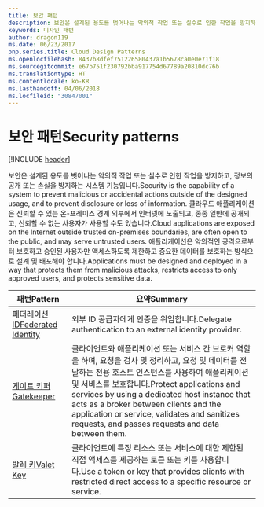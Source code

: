 ```yaml
---
title: 보안 패턴
description: 보안은 설계된 용도를 벗어나는 악의적 작업 또는 실수로 인한 작업을 방지하고, 정보의 공개 또는 손실을 방지하는 시스템 기능입니다. 클라우드 애플리케이션은 신뢰할 수 있는 온-프레미스 경계 외부에서 인터넷에 노출되고, 종종 일반에 공개되고, 신뢰할 수 없는 사용자가 사용할 수도 있습니다. 애플리케이션은 악의적인 공격으로부터 보호하고 승인된 사용자만 액세스하도록 제한하고 중요한 데이터를 보호하는 방식으로 설계 및 배포해야 합니다.
keywords: 디자인 패턴
author: dragon119
ms.date: 06/23/2017
pnp.series.title: Cloud Design Patterns
ms.openlocfilehash: 8437b8dfef751226580437a1b5678ca0e0e71f18
ms.sourcegitcommit: e67b751f230792bba917754d67789a20810dc76b
ms.translationtype: HT
ms.contentlocale: ko-KR
ms.lasthandoff: 04/06/2018
ms.locfileid: "30847001"
---
```

# <a name="security-patterns"></a><span data-ttu-id="11e6f-106">보안 패턴</span><span class="sxs-lookup"><span data-stu-id="11e6f-106">Security patterns</span></span>

[!INCLUDE [header](../../_includes/header.md)]

<span data-ttu-id="11e6f-107">보안은 설계된 용도를 벗어나는 악의적 작업 또는 실수로 인한 작업을 방지하고, 정보의 공개 또는 손실을 방지하는 시스템 기능입니다.</span><span class="sxs-lookup"><span data-stu-id="11e6f-107">Security is the capability of a system to prevent malicious or accidental actions outside of the designed usage, and to prevent disclosure or loss of information.</span></span> <span data-ttu-id="11e6f-108">클라우드 애플리케이션은 신뢰할 수 있는 온-프레미스 경계 외부에서 인터넷에 노출되고, 종종 일반에 공개되고, 신뢰할 수 없는 사용자가 사용할 수도 있습니다.</span><span class="sxs-lookup"><span data-stu-id="11e6f-108">Cloud applications are exposed on the Internet outside trusted on-premises boundaries, are often open to the public, and may serve untrusted users.</span></span> <span data-ttu-id="11e6f-109">애플리케이션은 악의적인 공격으로부터 보호하고 승인된 사용자만 액세스하도록 제한하고 중요한 데이터를 보호하는 방식으로 설계 및 배포해야 합니다.</span><span class="sxs-lookup"><span data-stu-id="11e6f-109">Applications must be designed and deployed in a way that protects them from malicious attacks, restricts access to only approved users, and protects sensitive data.</span></span>


|                    <span data-ttu-id="11e6f-110">패턴</span><span class="sxs-lookup"><span data-stu-id="11e6f-110">Pattern</span></span>                     |                                                                                                         <span data-ttu-id="11e6f-111">요약</span><span class="sxs-lookup"><span data-stu-id="11e6f-111">Summary</span></span>                                                                                                         |
|------------------------------------------------|-------------------------------------------------------------------------------------------------------------------------------------------------------------------------------------------------------------------------|
| [<span data-ttu-id="11e6f-112">페더레이션 ID</span><span class="sxs-lookup"><span data-stu-id="11e6f-112">Federated Identity</span></span>](../federated-identity.md) |                                                                                <span data-ttu-id="11e6f-113">외부 ID 공급자에게 인증을 위임합니다.</span><span class="sxs-lookup"><span data-stu-id="11e6f-113">Delegate authentication to an external identity provider.</span></span>                                                                                |
|         [<span data-ttu-id="11e6f-114">게이트 키퍼</span><span class="sxs-lookup"><span data-stu-id="11e6f-114">Gatekeeper</span></span>](../gatekeeper.md)         | <span data-ttu-id="11e6f-115">클라이언트와 애플리케이션 또는 서비스 간 브로커 역할을 하며, 요청을 검사 및 정리하고, 요청 및 데이터를 전달하는 전용 호스트 인스턴스를 사용하여 애플리케이션 및 서비스를 보호합니다.</span><span class="sxs-lookup"><span data-stu-id="11e6f-115">Protect applications and services by using a dedicated host instance that acts as a broker between clients and the application or service, validates and sanitizes requests, and passes requests and data between them.</span></span> |
|          [<span data-ttu-id="11e6f-116">발레 키</span><span class="sxs-lookup"><span data-stu-id="11e6f-116">Valet Key</span></span>](../valet-key.md)          |                                                        <span data-ttu-id="11e6f-117">클라이언트에 특정 리소스 또는 서비스에 대한 제한된 직접 액세스를 제공하는 토큰 또는 키를 사용합니다.</span><span class="sxs-lookup"><span data-stu-id="11e6f-117">Use a token or key that provides clients with restricted direct access to a specific resource or service.</span></span>                                                        |

